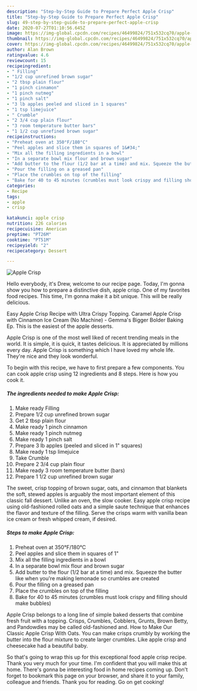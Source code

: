 ```yaml
---
description: "Step-by-Step Guide to Prepare Perfect Apple Crisp"
title: "Step-by-Step Guide to Prepare Perfect Apple Crisp"
slug: 49-step-by-step-guide-to-prepare-perfect-apple-crisp
date: 2020-07-27T01:10:56.645Z
image: https://img-global.cpcdn.com/recipes/46499824/751x532cq70/apple-crisp-recipe-main-photo.jpg
thumbnail: https://img-global.cpcdn.com/recipes/46499824/751x532cq70/apple-crisp-recipe-main-photo.jpg
cover: https://img-global.cpcdn.com/recipes/46499824/751x532cq70/apple-crisp-recipe-main-photo.jpg
author: Alan Brown
ratingvalue: 4.6
reviewcount: 15
recipeingredient:
- " Filling"
- "1/2 cup unrefined brown sugar"
- "2 tbsp plain flour"
- "1 pinch cinnamon"
- "1 pinch nutmeg"
- "1 pinch salt"
- "3 lb apples peeled and sliced in 1 squares"
- "1 tsp limejuice"
- " Crumble"
- "2 3/4 cup plain flour"
- "3 room temperature butter bars"
- "1 1/2 cup unrefined brown sugar"
recipeinstructions:
- "Preheat oven at 350°F/180°C"
- "Peel apples and slice them in squares of 1&#34;"
- "Mix all the filling ingredients in a bowl"
- "In a separate bowl mix flour and brown sugar"
- "Add butter to the flour (1/2 bar at a time) and mix. Squeeze the butter like when you&#39;re making lemonade so crumbles are created"
- "Pour the filling on a greased pan"
- "Place the crumbles on top of the filling"
- "Bake for 40 to 45 minutes (crumbles must look crispy and filling should make bubbles)"
categories:
- Recipe
tags:
- apple
- crisp

katakunci: apple crisp 
nutrition: 226 calories
recipecuisine: American
preptime: "PT26M"
cooktime: "PT51M"
recipeyield: "2"
recipecategory: Dessert

---
```



![Apple Crisp](https://img-global.cpcdn.com/recipes/46499824/751x532cq70/apple-crisp-recipe-main-photo.jpg)

Hello everybody, it's Drew, welcome to our recipe page. Today, I'm gonna show you how to prepare a distinctive dish, apple crisp. One of my favorites food recipes. This time, I'm gonna make it a bit unique. This will be really delicious.

Easy Apple Crisp Recipe with Ultra Crispy Topping. Caramel Apple Crisp with Cinnamon Ice Cream (No Machine) - Gemma&#39;s Bigger Bolder Baking Ep. This is the easiest of the apple desserts.

Apple Crisp is one of the most well liked of recent trending meals in the world. It is simple, it is quick, it tastes delicious. It is appreciated by millions every day. Apple Crisp is something which I have loved my whole life. They're nice and they look wonderful.


To begin with this recipe, we have to first prepare a few components. You can cook apple crisp using 12 ingredients and 8 steps. Here is how you cook it.

##### The ingredients needed to make Apple Crisp:

1. Make ready  Filling
1. Prepare 1/2 cup unrefined brown sugar
1. Get 2 tbsp plain flour
1. Make ready 1 pinch cinnamon
1. Make ready 1 pinch nutmeg
1. Make ready 1 pinch salt
1. Prepare 3 lb apples (peeled and sliced in 1&#34; squares)
1. Make ready 1 tsp limejuice
1. Take  Crumble
1. Prepare 2 3/4 cup plain flour
1. Make ready 3 room temperature butter (bars)
1. Prepare 1 1/2 cup unrefined brown sugar


The sweet, crisp topping of brown sugar, oats, and cinnamon that blankets the soft, stewed apples is arguably the most important element of this classic fall dessert. Unlike an oven, the slow cooker. Easy apple crisp recipe using old-fashioned rolled oats and a simple saute technique that enhances the flavor and texture of the filling. Serve the crisps warm with vanilla bean ice cream or fresh whipped cream, if desired. 

##### Steps to make Apple Crisp:

1. Preheat oven at 350°F/180°C
1. Peel apples and slice them in squares of 1&#34;
1. Mix all the filling ingredients in a bowl
1. In a separate bowl mix flour and brown sugar
1. Add butter to the flour (1/2 bar at a time) and mix. Squeeze the butter like when you&#39;re making lemonade so crumbles are created
1. Pour the filling on a greased pan
1. Place the crumbles on top of the filling
1. Bake for 40 to 45 minutes (crumbles must look crispy and filling should make bubbles)


Apple Crisp belongs to a long line of simple baked desserts that combine fresh fruit with a topping. Crisps, Crumbles, Cobblers, Grunts, Brown Betty, and Pandowdies may be called old-fashioned and. How to Make Our Classic Apple Crisp With Oats. You can make crisps crumbly by working the butter into the flour mixture to create larger crumbles. Like apple crisp and cheesecake had a beautiful baby. 

So that's going to wrap this up for this exceptional food apple crisp recipe. Thank you very much for your time. I'm confident that you will make this at home. There's gonna be interesting food in home recipes coming up. Don't forget to bookmark this page on your browser, and share it to your family, colleague and friends. Thank you for reading. Go on get cooking!
